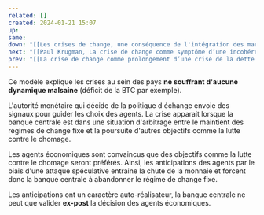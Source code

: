 ```yaml
---
related: []
created: 2024-01-21 15:07
up:
same:
down: "[[Les crises de change, une conséquence de l'intégration des marchés financiers]]"
next: "[[Paul Krugman, La crise de change comme symptôme d’une incohérence|Paul Krugman, un modèle de crise de la dette de 1ère génération]]"
prev: "[[La crise de change comme prolongement d’une crise de la dette externe]]"
---
```


Ce modèle explique les crises au sein des pays **ne souffrant d'aucune dynamique malsaine** (déficit de la BTC par exemple).

L'autorité monétaire qui décide de la politique d échange envoie des signaux pour guider les choix des agents.
La crise apparait lorsque la banque centrale est dans une situation d'arbitrage entre le maintient des régimes de change fixe et la poursuite d'autres objectifs comme la lutte contre le chomage.

Les agents économiques sont convaincus que des objectifs comme la lutte contre le chomage seront préférés.
Ainsi, les anticipations des agents par le biais d'une attaque spéculative entraine la chute de la monnaie et forcent donc la banque centrale à abandonner le régime de change fixe.

Les anticipations ont un caractère auto-réalisateur, la banque centrale ne peut que valider **ex-post** la décision des agents économiques.